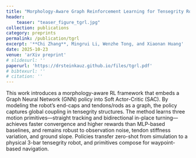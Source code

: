 ```yaml
---
title: "Morphology-Aware Graph Reinforcement Learning for Tensegrity Robot Locomotion"
header:
    teaser: "teaser_figure_tgrl.jpg"
collection: publications
category: preprints
permalink: /publication/tgrl
excerpt: '**Chi Zhang**, Mingrui Li, Wenzhe Tong, and Xiaonan Huang'
date: 2025-10-23
venue: 'arXiv preprint'
# slidesurl: ''
paperurl: 'https://drsteinkauz.github.io/files/tgrl.pdf'
# bibtexurl: ''
# citation: ''
---
```

This work introduces a morphology-aware RL framework that embeds a Graph Neural Network (GNN) policy into Soft Actor-Critic (SAC). By modeling the robot’s end-caps and tendons/rods as a graph, the policy captures global coupling in tensegrity structures. The method learns three motion primitives—straight tracking and bidirectional in-place turning—achieves faster convergence and higher rewards than MLP-based baselines, and remains robust to observation noise, tendon stiffness variation, and ground slope. Policies transfer zero-shot from simulation to a physical 3-bar tensegrity robot, and primitives compose for waypoint-based navigation.